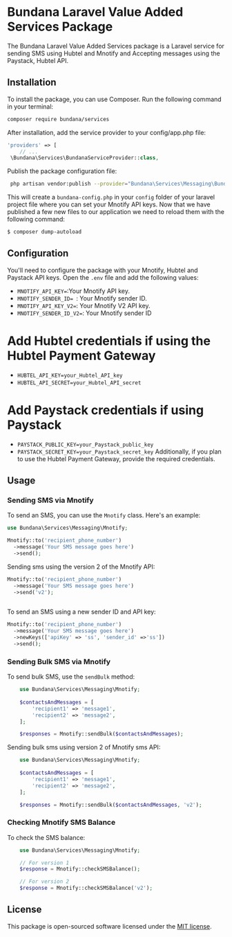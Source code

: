# Bundana Laravel Value Added Services Package

The Bundana Laravel Value Added Services package is a Laravel service for sending SMS using Hubtel and Mnotify and
Accepting messages using the Paystack, Hubtel API.

## Installation

To install the package, you can use Composer. Run the following command in your terminal:

```bash
composer require bundana/services
```

After installation, add the service provider to your config/app.php file:

```php
'providers' => [
    // ...
 \Bundana\Services\BundanaServiceProvider::class,
```

Publish the package configuration file:

```sh
 php artisan vendor:publish --provider="Bundana\Services\Messaging\BundanaServiceProvider" --tag="config"
```

This will create a `bundana-config.php` in your `config` folder of your laravel project file where you can set your
Mnotify API keys.
Now that we have published a few new files to our application we need to reload them with the following command:

```sh
$ composer dump-autoload
```

## Configuration

You'll need to configure the package with your Mnotify, Hubtel and Paystack API keys. Open the `.env` file and add the
following values:

- `MNOTIFY_API_KEY=`:Your Mnotify API key.
- `MNOTIFY_SENDER_ID= `: Your Mnotify sender ID.
- `MNOTIFY_API_KEY_V2=`: Your Mnotify V2 API key.
- `MNOTIFY_SENDER_ID_V2=`: Your Mnotify sender ID

# Add Hubtel credentials if using the Hubtel Payment Gateway

- `HUBTEL_API_KEY=your_Hubtel_API_key`
- `HUBTEL_API_SECRET=your_Hubtel_API_secret`

# Add Paystack credentials if using Paystack

- `PAYSTACK_PUBLIC_KEY=your_Paystack_public_key`
- `PAYSTACK_SECRET_KEY=your_Paystack_secret_key`
  Additionally, if you plan to use the Hubtel Payment Gateway, provide the required credentials.

## Usage

### Sending SMS via Mnotify

To send an SMS, you can use the `Mnotify` class. Here's an example:

  ```php
use Bundana\Services\Messaging\Mnotify;

Mnotify::to('recipient_phone_number')
    ->message('Your SMS message goes here')
    ->send();

```

Sending sms using the version 2 of the Mnotify API:

  ```php
Mnotify::to('recipient_phone_number')
    ->message('Your SMS message goes here')
    ->send('v2');
   
 ```

To send an SMS using a new sender ID and API key:

  ```php
Mnotify::to('recipient_phone_number')
    ->message('Your SMS message goes here')
    ->newKeys(['apiKey' => 'ss', 'sender_id' =>'ss'])
    ->send(); 
```

### Sending Bulk SMS via Mnotify

To send bulk SMS, use the `sendBulk` method:

```php
    use Bundana\Services\Messaging\Mnotify;
    
    $contactsAndMessages = [
        'recipient1' => 'message1',
        'recipient2' => 'message2',
    ];

    $responses = Mnotify::sendBulk($contactsAndMessages);
  ```

Sending bulk sms using version 2 of Mnotify sms API:

```php
    use Bundana\Services\Messaging\Mnotify;
    
    $contactsAndMessages = [
        'recipient1' => 'message1',
        'recipient2' => 'message2',
    ];

    $responses = Mnotify::sendBulk($contactsAndMessages, 'v2');
  ```

### Checking Mnotify SMS Balance

To check the SMS balance:

```php
    use Bundana\Services\Messaging\Mnotify;

    // For version 1
    $response = Mnotify::checkSMSBalance();

    // For version 2
    $response = Mnotify::checkSMSBalance('v2');

```

## License

This package is open-sourced software licensed under the [MIT license]([https://opensource.org/license/mit/]).
